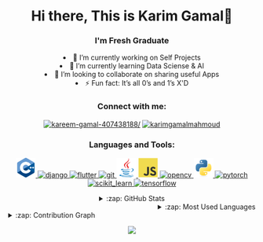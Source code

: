 <h1 align="center">Hi there, This is Karim Gamal👋</h1>
<h3 align="center"> I'm Fresh Graduate </h3>

<li align="center"> 🔭 I’m currently working on Self Projects </li>
<li align="center"> 🌱 I’m currently learning Data Sciense & AI  </li>  
<li align="center"> 👯 I’m looking to collaborate on sharing useful Apps </li>
<li align="center"> ⚡ Fun fact: It’s all 0’s and 1’s X'D </li>


<h3 align="center">Connect with me:</h3>
<p align="center">
<a href="https://linkedin.com/in/kareem-gamal-407438188/" target="blank"><img align="center" src="https://raw.githubusercontent.com/rahuldkjain/github-profile-readme-generator/master/src/images/icons/Social/linked-in-alt.svg" alt="kareem-gamal-407438188/" height="30" width="40" /></a>
<a href="https://kaggle.com/karimgamalmahmoud" target="blank"><img align="center" src="https://raw.githubusercontent.com/rahuldkjain/github-profile-readme-generator/master/src/images/icons/Social/kaggle.svg" alt="karimgamalmahmoud" height="30" width="40" /></a>
</p>

<h3 align="center">Languages and Tools:</h3>
<p align="center"> <a href="https://www.w3schools.com/cpp/" target="_blank" rel="noreferrer"> <img src="https://raw.githubusercontent.com/devicons/devicon/master/icons/cplusplus/cplusplus-original.svg" alt="cplusplus" width="40" height="40"/> </a> <a href="https://www.djangoproject.com/" target="_blank" rel="noreferrer"> <img src="https://cdn.worldvectorlogo.com/logos/django.svg" alt="django" width="40" height="40"/> </a> <a href="https://flutter.dev" target="_blank" rel="noreferrer"> <img src="https://www.vectorlogo.zone/logos/flutterio/flutterio-icon.svg" alt="flutter" width="40" height="40"/> </a> <a href="https://git-scm.com/" target="_blank" rel="noreferrer"> <img src="https://www.vectorlogo.zone/logos/git-scm/git-scm-icon.svg" alt="git" width="40" height="40"/> </a> <a href="https://www.java.com" target="_blank" rel="noreferrer"> <img src="https://raw.githubusercontent.com/devicons/devicon/master/icons/java/java-original.svg" alt="java" width="40" height="40"/> </a> <a href="https://developer.mozilla.org/en-US/docs/Web/JavaScript" target="_blank" rel="noreferrer"> <img src="https://raw.githubusercontent.com/devicons/devicon/master/icons/javascript/javascript-original.svg" alt="javascript" width="40" height="40"/> </a> <a href="https://opencv.org/" target="_blank" rel="noreferrer"> <img src="https://www.vectorlogo.zone/logos/opencv/opencv-icon.svg" alt="opencv" width="40" height="40"/> </a> <a href="https://www.python.org" target="_blank" rel="noreferrer"> <img src="https://raw.githubusercontent.com/devicons/devicon/master/icons/python/python-original.svg" alt="python" width="40" height="40"/> </a> <a href="https://pytorch.org/" target="_blank" rel="noreferrer"> <img src="https://www.vectorlogo.zone/logos/pytorch/pytorch-icon.svg" alt="pytorch" width="40" height="40"/> </a> <a href="https://scikit-learn.org/" target="_blank" rel="noreferrer"> <img src="https://upload.wikimedia.org/wikipedia/commons/0/05/Scikit_learn_logo_small.svg" alt="scikit_learn" width="40" height="40"/> </a> <a href="https://www.tensorflow.org" target="_blank" rel="noreferrer"> <img src="https://www.vectorlogo.zone/logos/tensorflow/tensorflow-icon.svg" alt="tensorflow" width="40" height="40"/> </a> </p>



<details align="center">
  <summary align="center">:zap: GitHub Stats</summary>

  <img align="center" alt="Kareem's GitHub Stats" src="https://github-readme-stats.vercel.app/api?username=kareemgamalmahmoud&theme=react&border=61dafb&hide_border=true" />

</details>

<details align="right">
  <summary align="right">:zap: Most Used Languages</summary>

<img align="right" alt="Karim's GitHub Top Languages" src="https://github-readme-stats.vercel.app/api/top-langs/?username=kareemgamalmahmoud&hide=c%23,powershell,Mathematica,Ruby,Objective-C,Objective-C%2b%2b,Cuda&title_color=61dafb&text_color=ffffff&icon_color=61dafb&bg_color=20232a&langs_count=8&layout=compact&border_color=61dafb&hide_border=true" />

</details>

<details align="left">
  <summary align="left">:zap: Contribution Graph</summary>

<img align="left" alt="Karim's GitHub Top Languages" src="https://activity-graph.herokuapp.com/graph?username=kareemgamalmahmoud&theme=react-dark&bg_color=20232a&hide_border=true" />

</details>


<p align="center">
  <img src="https://capsule-render.vercel.app/api?type=waving&color=gradient&height=60&section=footer"/>
</p>




